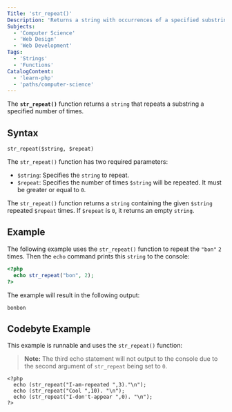 ```yaml
---
Title: 'str_repeat()'
Description: 'Returns a string with occurrences of a specified substring repeated a specified number of times.'
Subjects:
  - 'Computer Science'
  - 'Web Design'
  - 'Web Development'
Tags:
  - 'Strings'
  - 'Functions'
CatalogContent:
  - 'learn-php'
  - 'paths/computer-science'
---
```


The **`str_repeat()`** function returns a `string` that repeats a substring a specified number of times.

## Syntax

```pseudo
str_repeat($string, $repeat)
```

The `str_repeat()` function has two required parameters:

- `$string`: Specifies the `string` to repeat.
- `$repeat`: Specifies the number of times `$string` will be repeated. It must be greater or equal to `0`.

The `str_repeat()` function returns a `string` containing the given `$string` repeated `$repeat` times. If `$repeat` is `0`, it returns an empty `string`.

## Example

The following example uses the `str_repeat()` function to repeat the `"bon"` `2` times. Then the `echo` command prints this `string` to the console:

```php
<?php
  echo str_repeat("bon", 2);
?>
```

The example will result in the following output:

```shell
bonbon
```

## Codebyte Example

This example is runnable and uses the `str_repeat()` function:

> **Note:** The third echo statement will not output to the console due to the second argument of `str_repeat` being set to `0`.

```codebyte/php
<?php
  echo (str_repeat("I-am-repeated ",3)."\n");
  echo (str_repeat("Cool ",10). "\n");
  echo (str_repeat("I-don't-appear ",0). "\n");
?>
```
